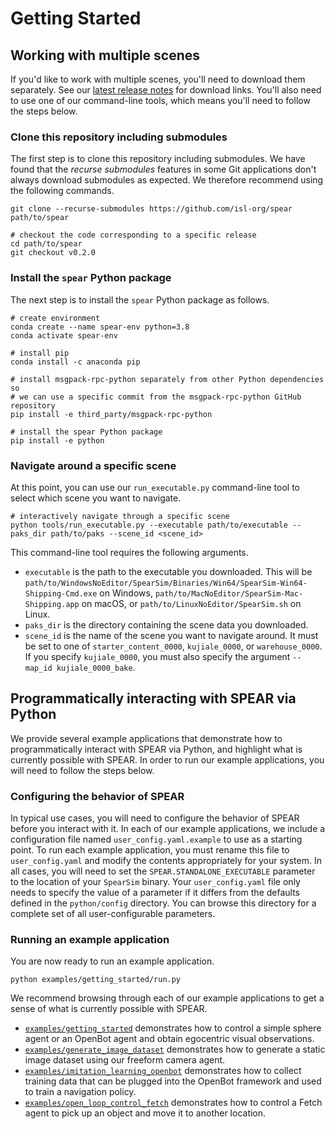 # Getting Started

## Working with multiple scenes

If you'd like to work with multiple scenes, you'll need to download them separately. See our [latest release notes](https://github.com/isl-org/spear/releases/tag/v0.2.0) for download links. You'll also need to use one of our command-line tools, which means you'll need to follow the steps below.

### Clone this repository including submodules

The first step is to clone this repository including submodules. We have found that the _recurse submodules_ features in some Git applications don't always download submodules as expected. We therefore recommend using the following commands.

```console
git clone --recurse-submodules https://github.com/isl-org/spear path/to/spear

# checkout the code corresponding to a specific release
cd path/to/spear
git checkout v0.2.0
```

### Install the `spear` Python package

The next step is to install the `spear` Python package as follows.

```console
# create environment
conda create --name spear-env python=3.8
conda activate spear-env

# install pip
conda install -c anaconda pip

# install msgpack-rpc-python separately from other Python dependencies so
# we can use a specific commit from the msgpack-rpc-python GitHub repository
pip install -e third_party/msgpack-rpc-python

# install the spear Python package
pip install -e python
```

### Navigate around a specific scene

At this point, you can use our `run_executable.py` command-line tool to select which scene you want to navigate.

```console
# interactively navigate through a specific scene
python tools/run_executable.py --executable path/to/executable --paks_dir path/to/paks --scene_id <scene_id>
```

This command-line tool requires the following arguments.
  - `executable` is the path to the executable you downloaded. This will be `path/to/WindowsNoEditor/SpearSim/Binaries/Win64/SpearSim-Win64-Shipping-Cmd.exe` on Windows, `path/to/MacNoEditor/SpearSim-Mac-Shipping.app` on macOS, or `path/to/LinuxNoEditor/SpearSim.sh` on Linux.
  - `paks_dir` is the directory containing the scene data you downloaded.
  - `scene_id` is the name of the scene you want to navigate around. It must be set to one of `starter_content_0000`, `kujiale_0000`, or `warehouse_0000`. If you specify `kujiale_0000`, you must also specify the argument `--map_id kujiale_0000_bake`.

## Programmatically interacting with SPEAR via Python

We provide several example applications that demonstrate how to programmatically interact with SPEAR via Python, and highlight what is currently possible with SPEAR. In order to run our example applications, you will need to follow the steps below.

### Configuring the behavior of SPEAR

In typical use cases, you will need to configure the behavior of SPEAR before you interact with it. In each of our example applications, we include a configuration file named `user_config.yaml.example` to use as a starting point. To run each example application, you must rename this file to `user_config.yaml` and modify the contents appropriately for your system. In all cases, you will need to set the `SPEAR.STANDALONE_EXECUTABLE` parameter to the location of your `SpearSim` binary. Your `user_config.yaml` file only needs to specify the value of a parameter if it differs from the defaults defined in the `python/config` directory. You can browse this directory for a complete set of all user-configurable parameters.

### Running an example application

You are now ready to run an example application.

```console
python examples/getting_started/run.py
```

We recommend browsing through each of our example applications to get a sense of what is currently possible with SPEAR.
  - [`examples/getting_started`](examples/getting_started) demonstrates how to control a simple sphere agent or an OpenBot agent and obtain egocentric visual observations.
  - [`examples/generate_image_dataset`](examples/generate_image_dataset) demonstrates how to generate a static image dataset using our freeform camera agent.
  - [`examples/imitation_learning_openbot`](examples/imitation_learning_openbot) demonstrates how to collect training data that can be plugged into the OpenBot framework and used to train a navigation policy.
  - [`examples/open_loop_control_fetch`](examples/open_loop_control_fetch) demonstrates how to control a Fetch agent to pick up an object and move it to another location.

